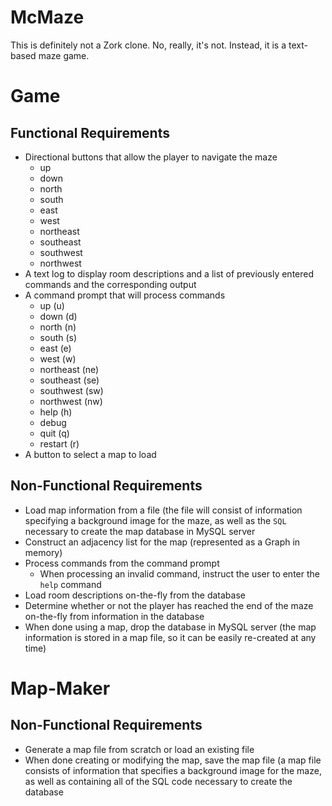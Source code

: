 # McMaze
This is definitely not a Zork clone. No, really, it's not.
Instead, it is a text-based maze game.

# Game
## Functional Requirements
- Directional buttons that allow the player to navigate the maze
  - up
  - down
  - north
  - south
  - east
  - west
  - northeast
  - southeast
  - southwest
  - northwest
- A text log to display room descriptions and a list of previously entered commands and the corresponding output
- A command prompt that will process commands
  - up (u)
  - down (d)
  - north (n)
  - south (s)
  - east (e)
  - west (w)
  - northeast (ne)
  - southeast (se)
  - southwest (sw)
  - northwest (nw)
  - help (h)
  - debug
  - quit (q)
  - restart (r)
- A button to select a map to load

## Non-Functional Requirements
- Load map information from a file (the file will consist of information specifying a background image for the maze, as well as the `SQL` necessary to create the map database in MySQL server
- Construct an adjacency list for the map (represented as a Graph in memory)
- Process commands from the command prompt
  - When processing an invalid command, instruct the user to enter the `help` command
- Load room descriptions on-the-fly from the database
- Determine whether or not the player has reached the end of the maze on-the-fly from information in the database
- When done using a map, drop the database in MySQL server (the map information is stored in a map file, so it can be easily re-created at any time)

# Map-Maker
## Non-Functional Requirements
- Generate a map file from scratch or load an existing file
- When done creating or modifying the map, save the map file (a map file consists of information that specifies a background image for the maze, as well as containing all of the SQL code necessary to create the database

